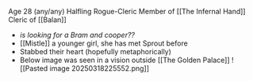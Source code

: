 Age 28 (any/any)
Halfling Rogue-Cleric
Member of [[The Infernal Hand]]
Cleric of [[Balan]]

- _is looking for a Bram and cooper??_
- [[Mistle]] a younger girl, she has met Sprout before 
- Stabbed their heart (hopefully metaphorically)
- Below image was seen in a vision outside [[The Golden Palace]]
 ![[Pasted image 20250318225552.png]]